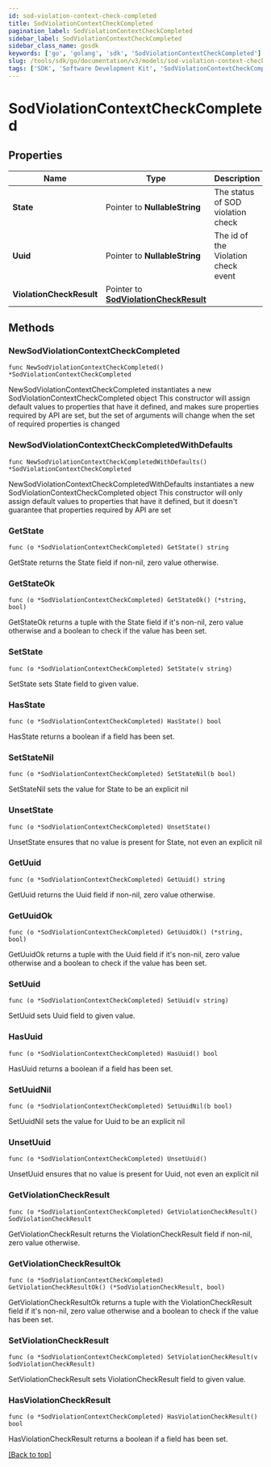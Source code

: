 ```yaml
---
id: sod-violation-context-check-completed
title: SodViolationContextCheckCompleted
pagination_label: SodViolationContextCheckCompleted
sidebar_label: SodViolationContextCheckCompleted
sidebar_class_name: gosdk
keywords: ['go', 'golang', 'sdk', 'SodViolationContextCheckCompleted'] 
slug: /tools/sdk/go/documentation/v3/models/sod-violation-context-check-completed
tags: ['SDK', 'Software Development Kit', 'SodViolationContextCheckCompleted']
---
```


# SodViolationContextCheckCompleted

## Properties

Name | Type | Description | Notes
------------ | ------------- | ------------- | -------------
**State** | Pointer to **NullableString** | The status of SOD violation check | [optional] 
**Uuid** | Pointer to **NullableString** | The id of the Violation check event | [optional] 
**ViolationCheckResult** | Pointer to [**SodViolationCheckResult**](SodViolationCheckResult) |  | [optional] 

## Methods

### NewSodViolationContextCheckCompleted

`func NewSodViolationContextCheckCompleted() *SodViolationContextCheckCompleted`

NewSodViolationContextCheckCompleted instantiates a new SodViolationContextCheckCompleted object
This constructor will assign default values to properties that have it defined,
and makes sure properties required by API are set, but the set of arguments
will change when the set of required properties is changed

### NewSodViolationContextCheckCompletedWithDefaults

`func NewSodViolationContextCheckCompletedWithDefaults() *SodViolationContextCheckCompleted`

NewSodViolationContextCheckCompletedWithDefaults instantiates a new SodViolationContextCheckCompleted object
This constructor will only assign default values to properties that have it defined,
but it doesn't guarantee that properties required by API are set

### GetState

`func (o *SodViolationContextCheckCompleted) GetState() string`

GetState returns the State field if non-nil, zero value otherwise.

### GetStateOk

`func (o *SodViolationContextCheckCompleted) GetStateOk() (*string, bool)`

GetStateOk returns a tuple with the State field if it's non-nil, zero value otherwise
and a boolean to check if the value has been set.

### SetState

`func (o *SodViolationContextCheckCompleted) SetState(v string)`

SetState sets State field to given value.

### HasState

`func (o *SodViolationContextCheckCompleted) HasState() bool`

HasState returns a boolean if a field has been set.

### SetStateNil

`func (o *SodViolationContextCheckCompleted) SetStateNil(b bool)`

 SetStateNil sets the value for State to be an explicit nil

### UnsetState
`func (o *SodViolationContextCheckCompleted) UnsetState()`

UnsetState ensures that no value is present for State, not even an explicit nil
### GetUuid

`func (o *SodViolationContextCheckCompleted) GetUuid() string`

GetUuid returns the Uuid field if non-nil, zero value otherwise.

### GetUuidOk

`func (o *SodViolationContextCheckCompleted) GetUuidOk() (*string, bool)`

GetUuidOk returns a tuple with the Uuid field if it's non-nil, zero value otherwise
and a boolean to check if the value has been set.

### SetUuid

`func (o *SodViolationContextCheckCompleted) SetUuid(v string)`

SetUuid sets Uuid field to given value.

### HasUuid

`func (o *SodViolationContextCheckCompleted) HasUuid() bool`

HasUuid returns a boolean if a field has been set.

### SetUuidNil

`func (o *SodViolationContextCheckCompleted) SetUuidNil(b bool)`

 SetUuidNil sets the value for Uuid to be an explicit nil

### UnsetUuid
`func (o *SodViolationContextCheckCompleted) UnsetUuid()`

UnsetUuid ensures that no value is present for Uuid, not even an explicit nil
### GetViolationCheckResult

`func (o *SodViolationContextCheckCompleted) GetViolationCheckResult() SodViolationCheckResult`

GetViolationCheckResult returns the ViolationCheckResult field if non-nil, zero value otherwise.

### GetViolationCheckResultOk

`func (o *SodViolationContextCheckCompleted) GetViolationCheckResultOk() (*SodViolationCheckResult, bool)`

GetViolationCheckResultOk returns a tuple with the ViolationCheckResult field if it's non-nil, zero value otherwise
and a boolean to check if the value has been set.

### SetViolationCheckResult

`func (o *SodViolationContextCheckCompleted) SetViolationCheckResult(v SodViolationCheckResult)`

SetViolationCheckResult sets ViolationCheckResult field to given value.

### HasViolationCheckResult

`func (o *SodViolationContextCheckCompleted) HasViolationCheckResult() bool`

HasViolationCheckResult returns a boolean if a field has been set.


[[Back to top]](#) 


